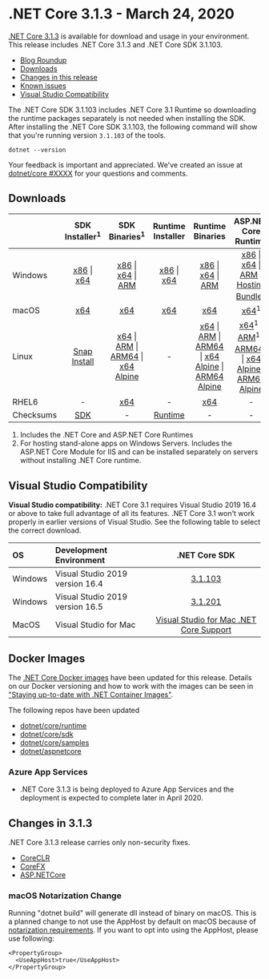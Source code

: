 # .NET Core 3.1.3 - March 24, 2020

[.NET Core 3.1.3](https://dotnet.microsoft.com/download/dotnet-core/3.1) is available for download and usage in your environment. This release includes .NET Core 3.1.3 and .NET Core SDK 3.1.103.

* [Blog Roundup][dotnet-blog]
* [Downloads](https://dotnet.microsoft.com/download/dotnet-core/3.1)
* [Changes in this release](#changes-in-313)
* [Known issues](../3.1-known-issues.md)
* [Visual Studio Compatibility](#visual-studio-compatibility)

The .NET Core SDK 3.1.103 includes .NET Core 3.1 Runtime so downloading the runtime packages separately is not needed when installing the SDK. After installing the .NET Core SDK 3.1.103, the following command will show that you're running version `3.1.103` of the tools.

`dotnet --version`

Your feedback is important and appreciated. We've created an issue at [dotnet/core #XXXX](https://github.com/dotnet/core/issues/XXXX) for your questions and comments.

## Downloads

|           | SDK Installer<sup>1</sup>                        | SDK Binaries<sup>1</sup>                 | Runtime Installer                                        | Runtime Binaries                                 | ASP.NET Core Runtime           | Windows Desktop Runtime           |
| --------- | :------------------------------------------:     | :----------------------:                 | :---------------------------:                            | :-------------------------:                      | :-----------------:            |:-----------------:            |
| Windows   | [x86][dotnet-sdk-win-x86.exe] \| [x64][dotnet-sdk-win-x64.exe] | [x86][dotnet-sdk-win-x86.zip] \| [x64][dotnet-sdk-win-x64.zip] \| [ARM][dotnet-sdk-win-arm.zip] | [x86][dotnet-runtime-win-x86.exe] \| [x64][dotnet-runtime-win-x64.exe] | [x86][dotnet-runtime-win-x86.zip] \| [x64][dotnet-runtime-win-x64.zip] \| [ARM][dotnet-runtime-win-arm.zip]  | [x86][aspnetcore-runtime-win-x86.exe] \| [x64][aspnetcore-runtime-win-x64.exe] \| [ARM][aspnetcore-runtime-win-arm.zip] \|<br> [Hosting Bundle][dotnet-hosting-win.exe]<sup>2</sup> | [x86][windowsdesktop-runtime-win-x86.exe] \| [x64][windowsdesktop-runtime-win-x64.exe] | 
| macOS     | [x64][dotnet-sdk-osx-x64.pkg]  | [x64][dotnet-sdk-osx-x64.tar.gz]     | [x64][dotnet-runtime-osx-x64.pkg] | [x64][dotnet-runtime-osx-x64.tar.gz] | [x64][aspnetcore-runtime-osx-x64.tar.gz]<sup>1</sup> | - |
| Linux     |  [Snap Install][snap-install]  | [x64][dotnet-sdk-linux-x64.tar.gz] \| [ARM][dotnet-sdk-linux-arm.tar.gz] \| [ARM64][dotnet-sdk-linux-arm64.tar.gz] \| [x64 Alpine][dotnet-sdk-linux-musl-x64.tar.gz] | - | [x64][dotnet-runtime-linux-x64.tar.gz] \| [ARM][dotnet-runtime-linux-arm.tar.gz] \| [ARM64][dotnet-runtime-linux-arm64.tar.gz] \| [x64 Alpine][dotnet-runtime-linux-musl-x64.tar.gz] \|  [ARM64 Alpine][dotnet-runtime-linux-musl-arm64.tar.gz]  | [x64][aspnetcore-runtime-linux-x64.tar.gz]<sup>1</sup>  \| [ARM][aspnetcore-runtime-linux-arm.tar.gz]<sup>1</sup> \| [ARM64][aspnetcore-runtime-linux-arm64.tar.gz]<sup>1</sup> \| [x64 Alpine][aspnetcore-runtime-linux-musl-x64.tar.gz] \| [ARM64 Alpine][aspnetcore-runtime-linux-musl-arm64.tar.gz] | - |
| RHEL6     | -                                                | [x64][dotnet-sdk-rhel.6-x64.tar.gz]                    | -                                                        | [x64][dotnet-runtime-rhel.6-x64.tar.gz] | - |
| Checksums | [SDK][checksums-sdk]                             | -                                        | [Runtime][checksums-runtime]                             | - | - | - |

1. Includes the .NET Core and ASP.NET Core Runtimes
2. For hosting stand-alone apps on Windows Servers. Includes the ASP.NET Core Module for IIS and can be installed separately on servers without installing .NET Core runtime.

## Visual Studio Compatibility

**Visual Studio compatibility:** .NET Core 3.1 requires Visual Studio 2019 16.4 or above to take full advantage of all its features. .NET Core 3.1 won't work properly in earlier versions of Visual Studio. See the following table to select the correct download.

| OS | Development Environment | .NET Core SDK |
| :-- | :-- | :--: |
| Windows | Visual Studio 2019 version 16.4 | [3.1.103](#downloads) |
| Windows | Visual Studio 2019 version 16.5 | [3.1.201](3.1.201-sdk.md) |
| MacOS | Visual Studio for Mac | [Visual Studio for Mac .NET Core Support](https://docs.microsoft.com/visualstudio/mac/net-core-support) |

## Docker Images

The [.NET Core Docker images](https://hub.docker.com/r/microsoft/dotnet/) have been updated for this release. Details on our Docker versioning and how to work with the images can be seen in ["Staying up-to-date with .NET Container Images"](https://blogs.msdn.microsoft.com/dotnet/2018/06/18/staying-up-to-date-with-net-container-images/).

The following repos have been updated

* [dotnet/core/runtime](https://hub.docker.com/_/microsoft-dotnet-core-runtime/)
* [dotnet/core/sdk](https://hub.docker.com/_/microsoft-dotnet-core-sdk/)
* [dotnet/core/samples](https://hub.docker.com/_/microsoft-dotnet-core-samples)
* [dotnet/aspnetcore](https://hub.docker.com/_/microsoft-dotnet-core-aspnet)

### Azure App Services

* .NET Core 3.1.3 is being deployed to Azure App Services and the deployment is expected to complete later in April 2020.


## Changes in 3.1.3

.NET Core 3.1.3 release carries only non-security fixes.

* [CoreCLR](https://github.com/dotnet/coreclr/issues?utf8=%E2%9C%93&q=milestone%3A3.1.3+label%3Aservicing-approved)
* [CoreFX](https://github.com/dotnet/corefx/issues?utf8=%E2%9C%93&q=milestone%3A3.1.3+label%3Aservicing-approved)
* [ASP.NETCore](https://github.com/search?q=is%3Apr+label%3AServicing-approved+milestone%3A3.1.3+repo%3Adotnet%2Faspnetcore+repo%3Adotnet%2Fextensions+repo%3Adotnet%2Faspnetcore-tooling+repo%3Adotnet%2Fblazor+repo%3Adotnet%2Fefcore+repo%3Adotnet%2Fef6)

### macOS Notarization Change
  Running "dotnet build" will generate dll instead of binary on macOS. This is a planned change to not use the AppHost by default on macOS because of [notarization requirements](https://review.docs.microsoft.com/en-us/dotnet/core/install/macos-notarization-issues?branch=pr-en-us-17092). If you want to opt into using the AppHost, please use following:
```
<PropertyGroup>
  <UseAppHost>true</UseAppHost>
</PropertyGroup>
```

[blob-runtime]: https://dotnetcli.blob.core.windows.net/dotnet/Runtime/
[blob-sdk]: https://dotnetcli.blob.core.windows.net/dotnet/Sdk/
[release-notes]: https://github.com/dotnet/core/blob/master/release-notes/3.1/3.1.3/3.1.3.md
[snap-install]: 3.1.3-install-instructions.md

[checksums-runtime]: https://dotnetcli.blob.core.windows.net/dotnet/checksums/3.1.3-sha.txt
[checksums-sdk]: https://dotnetcli.blob.core.windows.net/dotnet/checksums/3.1.3-sha.txt

[linux-install]: https://www.microsoft.com/net/download/linux
[linux-setup]: https://github.com/dotnet/core/blob/master/Documentation/linux-setup.md

[dotnet-blog]: https://devblogs.microsoft.com/dotnet/net-core-march-2020/
[aspnet-blog]: https://devblogs.microsoft.com/aspnet/asp-net-core-updates-in-net-core-3-1/



[//]: # ( Runtime 3.1.3)
[dotnet-runtime-linux-arm.tar.gz]: https://download.visualstudio.microsoft.com/download/pr/c11e9248-404f-4e5b-bd99-175079419d6f/83902a43e06f9fb4e45a4c6a6d5afc0b/dotnet-runtime-3.1.3-linux-arm.tar.gz
[dotnet-runtime-linux-arm64.tar.gz]: https://download.visualstudio.microsoft.com/download/pr/aec14e02-5c01-4447-b3f4-fa205b7c0603/7beea31e0c9faa20f5d692537cde54a5/dotnet-runtime-3.1.3-linux-arm64.tar.gz
[dotnet-runtime-linux-musl-arm64.tar.gz]: https://download.visualstudio.microsoft.com/download/pr/93de0067-b54a-4fbe-ad70-4aa3b2fa675c/50387419d478163c7ecdc82d9769fd64/dotnet-runtime-3.1.3-linux-musl-arm64.tar.gz
[dotnet-runtime-linux-musl-x64.tar.gz]: https://download.visualstudio.microsoft.com/download/pr/1229b766-b66b-478e-b49d-59c46e21cad9/0e9a1cf3c56ef85c8fff20abc6db780c/dotnet-runtime-3.1.3-linux-musl-x64.tar.gz
[dotnet-runtime-linux-x64.tar.gz]: https://download.visualstudio.microsoft.com/download/pr/c1d419e7-4312-4464-b272-27bee7676560/22e7bb584ff56f3089c85d98b21c0445/dotnet-runtime-3.1.3-linux-x64.tar.gz
[dotnet-runtime-osx-x64.pkg]: https://download.visualstudio.microsoft.com/download/pr/482ac70d-c70d-4ec7-86d7-6842d20ca428/f7abefda6b8f210e77a3d25bf0433352/dotnet-runtime-3.1.3-osx-x64.pkg
[dotnet-runtime-osx-x64.tar.gz]: https://download.visualstudio.microsoft.com/download/pr/6adeeaf9-e591-4a3c-bc34-9cf3b7c60f9b/75826932f66a9afb6f6e2115ded1355b/dotnet-runtime-3.1.3-osx-x64.tar.gz
[dotnet-runtime-rhel.6-x64.tar.gz]: https://download.visualstudio.microsoft.com/download/pr/78ce7c46-80c4-49f5-9ac1-8a79a6ee694f/c4200e8f91358db114f5ae5cd09f5347/dotnet-runtime-3.1.3-rhel.6-x64.tar.gz
[dotnet-runtime-win-arm.zip]: https://download.visualstudio.microsoft.com/download/pr/5f7470b1-553c-4c8d-8ed7-9d16dad93407/9175abdac90de477bbd658db7c3fd2d3/dotnet-runtime-3.1.3-win-arm.zip
[dotnet-runtime-win-x64.exe]: https://download.visualstudio.microsoft.com/download/pr/945df1ae-989b-4909-9d40-6b93e34cfa94/91f6c347203ad24bed374bf692e3a379/dotnet-runtime-3.1.3-win-x64.exe
[dotnet-runtime-win-x64.zip]: https://download.visualstudio.microsoft.com/download/pr/f6387d06-5958-4935-ba28-183bb1f8ec7f/a9ccb4d10faec396135e6b967b7037da/dotnet-runtime-3.1.3-win-x64.zip
[dotnet-runtime-win-x86.exe]: https://download.visualstudio.microsoft.com/download/pr/9afebfd7-7719-4612-b15b-79b67b725b42/b93c5514f58eed2e66fc30d0e88aafcb/dotnet-runtime-3.1.3-win-x86.exe
[dotnet-runtime-win-x86.zip]: https://download.visualstudio.microsoft.com/download/pr/19b0ea97-68b0-49e7-8d77-5d87f703f3d6/81d7c9b2fb74070fcaa0bf0e087c5486/dotnet-runtime-3.1.3-win-x86.zip

[//]: # ( WindowsDesktop )
[windowsdesktop-runtime-win-x64.exe]: https://download.visualstudio.microsoft.com/download/pr/5954c748-86a1-4823-9e7d-d35f6039317a/169e82cbf6fdeb678c5558c5d0a83834/windowsdesktop-runtime-3.1.3-win-x64.exe
[windowsdesktop-runtime-win-x86.exe]: https://download.visualstudio.microsoft.com/download/pr/7cd5c874-5d11-4e72-81f0-4a005d956708/0eb310169770c893407169fc3abaac4f/windowsdesktop-runtime-3.1.3-win-x86.exe

[//]: # ( ASP 3.1.3)
[aspnetcore-runtime-linux-arm.tar.gz]: https://download.visualstudio.microsoft.com/download/pr/b68cde83-05c7-4421-ad9a-3e6f2cc53824/876dbfc9b4521d3ca89a226c6438ffc1/aspnetcore-runtime-3.1.3-linux-arm.tar.gz
[aspnetcore-runtime-linux-arm64.tar.gz]: https://download.visualstudio.microsoft.com/download/pr/d5c6e9d7-25b9-47ac-9d67-35ac65211ad3/c8f4ccd0dc02ca8229ba43ecbe84294b/aspnetcore-runtime-3.1.3-linux-arm64.tar.gz
[aspnetcore-runtime-linux-musl-arm64.tar.gz]: https://download.visualstudio.microsoft.com/download/pr/53bc7d99-4ce8-4885-845d-19834a1bb3d7/26d4e527943258427809e107364ee237/aspnetcore-runtime-3.1.3-linux-musl-arm64.tar.gz
[aspnetcore-runtime-linux-musl-x64.tar.gz]: https://download.visualstudio.microsoft.com/download/pr/cf913e5d-120b-4404-8b63-6dafb01ec1b1/14c903afa12dbca00ff1a2b11ef2c0ce/aspnetcore-runtime-3.1.3-linux-musl-x64.tar.gz
[aspnetcore-runtime-linux-x64.tar.gz]: https://download.visualstudio.microsoft.com/download/pr/7faca87b-7526-4dcd-ae23-4559d2c51ce3/7db1f314c733191ea43e1757e3b2583d/aspnetcore-runtime-3.1.3-linux-x64.tar.gz
[aspnetcore-runtime-osx-x64.tar.gz]: https://download.visualstudio.microsoft.com/download/pr/f2ad068a-1e52-4e46-baa9-8fc4d52bb797/ee2c76d98fc124cfd6214030529412bc/aspnetcore-runtime-3.1.3-osx-x64.tar.gz
[aspnetcore-runtime-win-arm.zip]: https://download.visualstudio.microsoft.com/download/pr/5df1edd1-4cf7-4b70-9f41-6196e655b53b/d5ce4462d55bcf74e3cf4fcc3984d4a5/aspnetcore-runtime-3.1.3-win-arm.zip
[aspnetcore-runtime-win-x64.exe]: https://download.visualstudio.microsoft.com/download/pr/4b970ea4-cae6-4e36-a0a1-86a7efa9958e/0633df1e7f959795278c0c55afc2daa3/aspnetcore-runtime-3.1.3-win-x64.exe
[aspnetcore-runtime-win-x64.zip]: https://download.visualstudio.microsoft.com/download/pr/e47eda4e-2956-491a-a4c7-0ffa27b31be0/eb828ea191c5cc1c31be9f4dbbf32dec/aspnetcore-runtime-3.1.3-win-x64.zip
[aspnetcore-runtime-win-x86.exe]: https://download.visualstudio.microsoft.com/download/pr/afec5ced-6298-4e54-add1-1d2e02d950f9/3a8064ac78eaf651c0030e8a96d4bd83/aspnetcore-runtime-3.1.3-win-x86.exe
[aspnetcore-runtime-win-x86.zip]: https://download.visualstudio.microsoft.com/download/pr/8741b459-2cdd-4fe5-b602-5dca5879a5f6/edef22b74f4ad080562d8be833a00efc/aspnetcore-runtime-3.1.3-win-x86.zip
[dotnet-hosting-win.exe]: https://download.visualstudio.microsoft.com/download/pr/ff658e5a-c017-4a63-9ffe-e53865963848/15875eef1f0b8e25974846e4a4518135/dotnet-hosting-3.1.3-win.exe

[//]: # ( SDK 3.1.103 )
[dotnet-sdk-linux-arm.tar.gz]: https://download.visualstudio.microsoft.com/download/pr/7eb8b77b-e7e9-44ea-8a4e-e560ef639958/ee3565807f13ea0cf62e7a6bd8a58221/dotnet-sdk-3.1.103-linux-arm.tar.gz
[dotnet-sdk-linux-arm64.tar.gz]: https://download.visualstudio.microsoft.com/download/pr/2231ea64-1835-4e2f-bcff-f611bd803786/3e492dc64e6c3e6ca977e1e2abace10a/dotnet-sdk-3.1.103-linux-arm64.tar.gz
[dotnet-sdk-linux-musl-x64.tar.gz]: https://download.visualstudio.microsoft.com/download/pr/96f425ef-7b6e-4bfc-87f5-c2fd9516e878/ed017cdd38dd233fec13dd0567417d39/dotnet-sdk-3.1.103-linux-musl-x64.tar.gz
[dotnet-sdk-linux-x64.tar.gz]: https://download.visualstudio.microsoft.com/download/pr/4acde034-669e-4d98-86ac-6214ebb36ff9/7e3cf7e4c323840c49ad7c3e4e2c7755/dotnet-sdk-3.1.103-linux-x64.tar.gz
[dotnet-sdk-osx-x64.pkg]: https://download.visualstudio.microsoft.com/download/pr/d200c4ea-dc59-43d7-80f4-04d277c3c60b/ecf4c1b9c84f1ee887afbdf02ea60c3f/dotnet-sdk-3.1.103-osx-x64.pkg
[dotnet-sdk-osx-x64.tar.gz]: https://download.visualstudio.microsoft.com/download/pr/22dff1c7-ed29-4b69-8191-18563bfed550/441fb1596f0be0582d417a3af6604855/dotnet-sdk-3.1.103-osx-x64.tar.gz
[dotnet-sdk-rhel.6-x64.tar.gz]: https://download.visualstudio.microsoft.com/download/pr/e59d0df5-a4d2-4726-9f4d-3d301c377441/c8592b2dc1b2ec9d2d05d1fd2814e9e8/dotnet-sdk-3.1.103-rhel.6-x64.tar.gz
[dotnet-sdk-win-arm.zip]: https://download.visualstudio.microsoft.com/download/pr/263590b0-667b-4e22-8c84-88af71296092/8390c4375fbfe49b09daf85aeed9fcda/dotnet-sdk-3.1.103-win-arm.zip
[dotnet-sdk-win-x64.exe]: https://download.visualstudio.microsoft.com/download/pr/2e20b6fb-d05b-4dbc-bda1-5be5cba9e759/32bbf60d86a169acd5864b856e977ede/dotnet-sdk-3.1.103-win-x64.exe
[dotnet-sdk-win-x64.zip]: https://download.visualstudio.microsoft.com/download/pr/d880d085-20e5-4216-96b2-78d06252ce89/82c04dd312a40541d1311028a97e5cc1/dotnet-sdk-3.1.103-win-x64.zip
[dotnet-sdk-win-x86.exe]: https://download.visualstudio.microsoft.com/download/pr/44a6238f-4e36-4aba-885f-18052df89b7f/07750e35430fe24b13811ba3350b6e7f/dotnet-sdk-3.1.103-win-x86.exe
[dotnet-sdk-win-x86.zip]: https://download.visualstudio.microsoft.com/download/pr/9e845978-0626-4b95-937b-4ee0f1d3c5a8/977226d5e43baaf88c8d85a981b40c58/dotnet-sdk-3.1.103-win-x86.zip

[//]: # ( Symbols )
